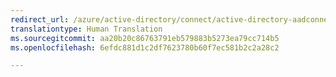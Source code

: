 ```yaml
---
redirect_url: /azure/active-directory/connect/active-directory-aadconnect-o365-certs
translationtype: Human Translation
ms.sourcegitcommit: aa20b20c86763791eb579883b5273ea79cc714b5
ms.openlocfilehash: 6efdc881d1c2df7623780b60f7ec581b2c2a28c2

---
```




<!--HONumber=Feb17_HO2-->


